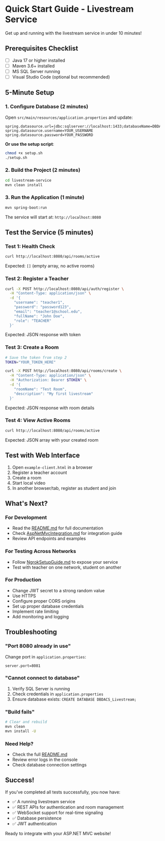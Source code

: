 # Quick Start Guide - Livestream Service

Get up and running with the livestream service in under 10 minutes!

## Prerequisites Checklist

- [ ] Java 17 or higher installed
- [ ] Maven 3.6+ installed
- [ ] MS SQL Server running
- [ ] Visual Studio Code (optional but recommended)

## 5-Minute Setup

### 1. Configure Database (2 minutes)

Open `src/main/resources/application.properties` and update:

```properties
spring.datasource.url=jdbc:sqlserver://localhost:1433;databaseName=DBDACS_Livestream;encrypt=true;trustServerCertificate=true
spring.datasource.username=YOUR_USERNAME
spring.datasource.password=YOUR_PASSWORD
```

**Or use the setup script**:
```bash
chmod +x setup.sh
./setup.sh
```

### 2. Build the Project (2 minutes)

```bash
cd livestream-service
mvn clean install
```

### 3. Run the Application (1 minute)

```bash
mvn spring-boot:run
```

The service will start at: `http://localhost:8080`

## Test the Service (5 minutes)

### Test 1: Health Check

```bash
curl http://localhost:8080/api/rooms/active
```

Expected: `[]` (empty array, no active rooms)

### Test 2: Register a Teacher

```bash
curl -X POST http://localhost:8080/api/auth/register \
  -H "Content-Type: application/json" \
  -d '{
    "username": "teacher1",
    "password": "password123",
    "email": "teacher1@school.edu",
    "fullName": "John Doe",
    "role": "TEACHER"
  }'
```

Expected: JSON response with token

### Test 3: Create a Room

```bash
# Save the token from step 2
TOKEN="YOUR_TOKEN_HERE"

curl -X POST http://localhost:8080/api/rooms/create \
  -H "Content-Type: application/json" \
  -H "Authorization: Bearer $TOKEN" \
  -d '{
    "roomName": "Test Room",
    "description": "My first livestream"
  }'
```

Expected: JSON response with room details

### Test 4: View Active Rooms

```bash
curl http://localhost:8080/api/rooms/active
```

Expected: JSON array with your created room

## Test with Web Interface

1. Open `example-client.html` in a browser
2. Register a teacher account
3. Create a room
4. Start local video
5. In another browser/tab, register as student and join

## What's Next?

### For Development
- Read the [README.md](README.md) for full documentation
- Check [AspNetMvcIntegration.md](AspNetMvcIntegration.md) for integration guide
- Review API endpoints and examples

### For Testing Across Networks
- Follow [NgrokSetupGuide.md](NgrokSetupGuide.md) to expose your service
- Test with teacher on one network, student on another

### For Production
- Change JWT secret to a strong random value
- Use HTTPS
- Configure proper CORS origins
- Set up proper database credentials
- Implement rate limiting
- Add monitoring and logging

## Troubleshooting

### "Port 8080 already in use"

Change port in `application.properties`:
```properties
server.port=8081
```

### "Cannot connect to database"

1. Verify SQL Server is running
2. Check credentials in `application.properties`
3. Ensure database exists: `CREATE DATABASE DBDACS_Livestream;`

### "Build fails"

```bash
# Clear and rebuild
mvn clean
mvn install -U
```

### Need Help?

- Check the full [README.md](README.md)
- Review error logs in the console
- Check database connection settings

## Success!

If you've completed all tests successfully, you now have:
- ✅ A running livestream service
- ✅ REST APIs for authentication and room management
- ✅ WebSocket support for real-time signaling
- ✅ Database persistence
- ✅ JWT authentication

Ready to integrate with your ASP.NET MVC website!
